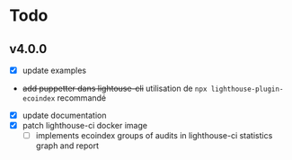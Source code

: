 # Todo

## v4.0.0

- [x] update examples
- ~~add puppetter dans lightouse-cli~~ utilisation de `npx lighthouse-plugin-ecoindex` recommandé
- [x] update documentation
- [x] patch lighthouse-ci docker image
    - [ ] implements ecoindex groups of audits in lighthouse-ci statistics graph and report
